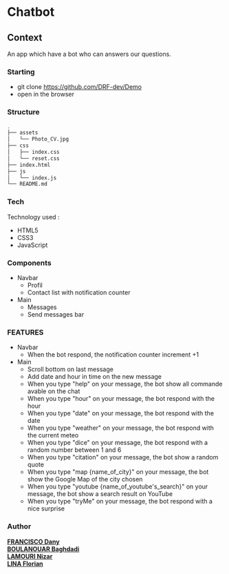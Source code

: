 # Chatbot

## Context
An app which have a bot who can answers our questions.

### Starting
* git clone https://github.com/DRF-dev/Demo
* open in the browser

### Structure
```bash
.
├── assets
│   └── Photo_CV.jpg
├── css
│   ├── index.css
│   └── reset.css
├── index.html
├── js
│   └── index.js
└── README.md

```
### Tech
  Technology used :
  * HTML5
  * CSS3
  * JavaScript

### Components
 * Navbar
	 * Profil
	 * Contact list with notification counter
 * Main
	 * Messages
	 * Send messages bar

### FEATURES
  * Navbar
    * When the bot respond, the notification counter increment +1
  * Main
    * Scroll bottom on last message
    * Add date and hour in time on the new message
    * When you type "help" on your message, the bot show all commande avable on the chat
    * When you type "hour" on your message, the bot respond with the hour
    * When you type "date" on your message, the bot respond with the date
    * When you type "weather" on your message, the bot respond with the current meteo
    * When you type "dice" on your message, the bot respond with a random number between 1 and 6
    * When you type "citation" on your message, the bot show a random quote
    * When you type "map {name_of_city}" on your message, the bot show the Google Map of the city chosen
    * When you type "youtube {name_of_youtube's_search}" on your message, the bot show a search result on YouTube
    * When you type "tryMe" on your message, the bot respond with a nice surprise

### Author
[**FRANCISCO Dany**](https://github.com/DRF-dev) \
[**BOULANOUAR Baghdadi**](https://github.com/BaghdadiBoulanouar) \
[**LAMOURI Nizar**](https://github.com/Nizi95) \
[**LINA Florian**](https://github.com/Jilow42)

